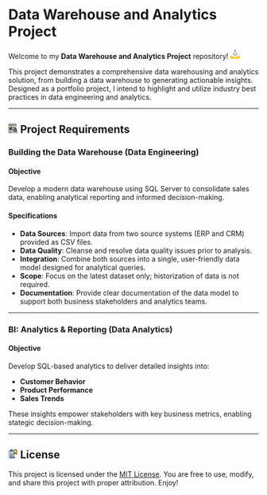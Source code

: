 # Data Warehouse and Analytics Project

Welcome to my **Data Warehouse and Analytics Project** repository! <img src="assets/rocket.png" alt="rocket" width="19"/>

This project demonstrates a comprehensive data warehousing and analytics solution, from building a data warehouse to generating actionable insights. Designed as a portfolio project, I intend to highlight and utilize industry best practices in data engineering and analytics.

---

## <img src="assets/project.png" alt="project" width="19"/> Project Requirements

### Building the Data Warehouse (Data Engineering)

#### Objective
Develop a modern data warehouse using SQL Server to consolidate sales data, enabling analytical reporting and informed decision-making.

#### Specifications
- **Data Sources**: Import data from two source systems (ERP and CRM) provided as CSV files.
- **Data Quality**: Cleanse and resolve data quality issues prior to analysis.
- **Integration**: Combine both sources into a single, user-friendly data model designed for analytical queries.
- **Scope**: Focus on the latest dataset only; historization of data is not required.
- **Documentation**: Provide clear documentation of the data model to support both business stakeholders and analytics teams.

---

### BI: Analytics & Reporting (Data Analytics)

#### Objective
Develop SQL-based analytics to deliver detailed insights into:
- **Customer Behavior**
- **Product Performance**
- **Sales Trends**

These insights empower stakeholders with key business metrics, enabling stategic decision-making.

---

## <img src="assets/guarantee.png" alt="guarantee" width="19"/> License

This project is licensed under the [MIT License](LICENSE). You are free to use, modify, and share this project with proper attribution. Enjoy!


